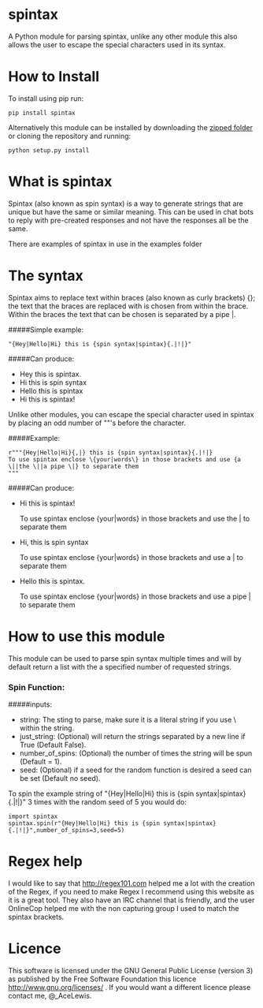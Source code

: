 # spintax
A Python module for parsing spintax, unlike any other module this also allows the user to escape the special characters used in its syntax.

# How to Install

To install using pip run:

    pip install spintax

Alternatively this module can be installed by downloading the [zipped folder](/../../archive/master.zip) or cloning the repository and running:

    python setup.py install
    
# What is spintax
Spintax (also known as spin syntax) is a way to generate strings that are unique but have the same or similar meaning. This can be used in chat bots to reply with pre-created responses and not have the responses all be the same.

There are examples of spintax in use in the examples folder

# The syntax
Spintax aims to replace text within braces (also known as curly brackets) {}; the text that the braces are replaced with is chosen from within the brace.
Within the braces the text that can be chosen is separated by a pipe |.

#####Simple example:

    "{Hey|Hello|Hi} this is {spin syntax|spintax}{.|!|}"

#####Can produce:
* Hey this is spintax.
* Hi this is spin syntax
* Hello this is spintax
* Hi this is spintax!

Unlike other modules, you can escape the special character used in spintax by placing an odd number of "\"'s before the character.

#####Example:

    r"""{Hey|Hello|Hi}{,|} this is {spin syntax|spintax}{.|!|}
    To use spintax enclose \{your|words\} in those brackets and use {a \||the \||a pipe \|} to separate them
    """
    
#####Can produce:
    
 - Hi this is spintax!
   
   To use spintax enclose {your|words} in those brackets and use the |
   to separate them
   
 - Hi, this is spin syntax
   
   To use spintax enclose {your|words} in those brackets and use a | to separate them
   

 - Hello this is spintax. 
   
   To use spintax enclose {your|words} in those
   brackets and use a pipe | to separate them
 
# How to use this module
 
This module can be used to parse spin syntax multiple times and will by default return a list with the a specified number of requested strings.
 
### Spin Function:

#####inputs:

* string: The sting to parse, make sure it is a literal string if you use \ within the string.
* just_string: (Optional) will return the strings separated by a new line if True (Default False).
* number_of_spins: (Optional) the number of times the string will be spun (Default = 1).
* seed: (Optional) if a seed for the random function is desired a seed can be set (Default no seed).

To spin the example string of "{Hey|Hello|Hi} this is {spin syntax|spintax}{.|!|}" 3 times with the random seed of 5 you would do:
 
    import spintax
    spintax.spin(r"{Hey|Hello|Hi} this is {spin syntax|spintax}{.|!|}",number_of_spins=3,seed=5)
    
# Regex help

I would like to say that http://regex101.com helped me a lot with the creation of the Regex, if you need to make Regex I recommend using this website as it is a great tool. They also have an IRC channel that is friendly, and the user OnlineCop helped me with the non capturing group I used to match the spintax brackets.

# Licence

This software is licensed under the GNU General Public License (version 3) as published by the Free Software Foundation this licence http://www.gnu.org/licenses/ . If you would want a different licence please contact me, @_AceLewis.